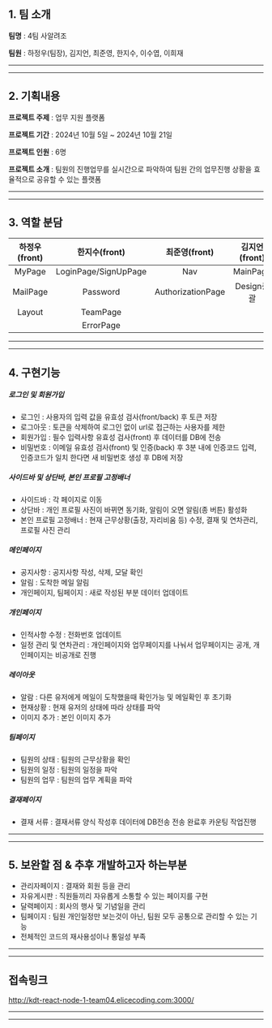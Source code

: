 ## 1. 팀 소개
**팀명** : 4팀 사알려조

**팀원** : 하정우(팀장), 김지언, 최준영, 한지수, 이수엽, 이희재
<hr />
<hr />

## 2. 기획내용
**프로젝트 주제** : 업무 지원 플랫폼

**프로젝트 기간** : 2024년 10월 5일 ~ 2024년 10월 21일

**프로젝트 인원** : 6명

**프로젝트 소개** : 팀원의 진행업무를 실시간으로 파악하여 팀원 간의 업무진행 상황을 효율적으로 공유할 수 있는 플랫폼 
<hr />
<hr />

## 3. 역할 분담
| 하정우(front) |한지수(front)|최준영(front)|김지언(front)|이수엽(back)|이희재(back)|
|:-------------:|:-------------:|:--------------:|:-------------:|:---------:|:----------:|
| MyPage | LoginPage/SignUpPage | Nav | MainPage | usersAPI | stateAPI |
| MailPage | Password | AuthorizationPage | Design총괄 | announcementAPI | profileAPI  |
| Layout | TeamPage |  |  | approbalAPI | scheduleAPI |
|  | ErrorPage |  |  |  |  |
<hr />
<hr />

## 4. 구현기능
##### 로그인 및 회원가입
- 로그인 : 사용자의 입력 값을 유효성 검사(front/back) 후 토큰 저장
- 로그아웃 : 토큰을 삭제하여 로그인 없이 url로 접근하는 사용자를 제한
- 회원가입 : 필수 입력사항 유효성 검사(front) 후 데이터를 DB에 전송
- 비밀번호 : 이메일 유효성 검사(front) 및 인증(back) 후 3분 내에 인증코드 입력, 인증코드가 일치 한다면 새 비밀번호 생성 후 DB에 저장

##### 사이드바 및 상단바, 본인 프로필 고정배너
- 사이드바 : 각 페이지로 이동
- 상단바 : 개인 프로필 사진이 바뀌면 동기화, 알림이 오면 알림(종 버튼) 활성화
- 본인 프로필 고정배너 : 현재 근무상황(출장, 자리비움 등) 수정, 결재 및 연차관리, 프로필 사진 관리

##### 메인페이지
- 공지사항 : 공지사항 작성, 삭제, 모달 확인
- 알림 : 도착한 메일 알림
- 개인페이지, 팀페이지 : 새로 작성된 부분 데이터 업데이트

##### 개인페이지
- 인적사항 수정 : 전화번호 업데이트
- 일정 관리 및 연차관리 : 개인페이지와 업무페이지를 나눠서 업무페이지는 공개, 개인페이지는 비공개로 진행

##### 레이아웃
-  알람 : 다른 유저에게 메일이 도착했을때 확인가능 및 메일확인 후 초기화
-  현재상황 : 현재 유저의 상태에 따라 상태를 파악
-  이미지 추가 : 본인 이미지 추가

##### 팀페이지
- 팀원의 상태 : 팀원의 근무상황을 확인
- 팀원의 일정 : 팀원의 일정을 파악
- 팀원의 업무 : 팀원의 업무 계획을 파악

##### 결재페이지
- 결재 서류 : 결재서류 양식 작성후 데이터에 DB전송 전송 완료후 카운팅 작업진행

<hr />
<hr />

## 5. 보완할 점 & 추후 개발하고자 하는부분
- 관리자페이지 : 결재와 회원 등을 관리
- 자유게시판 : 직원들끼리 자유롭게 소통할 수 있는 페이지를 구현
- 달력페이지 : 회사의 행사 및 기념일을 관리
- 팀페이지 : 팀원 개인일정만 보는것이 아닌, 팀원 모두 공통으로 관리할 수 있는 기능
- 전체적인 코드의 재사용성이나 통일성 부족

<hr />
<hr />

## 접속링크
http://kdt-react-node-1-team04.elicecoding.com:3000/

<hr />
<hr />

